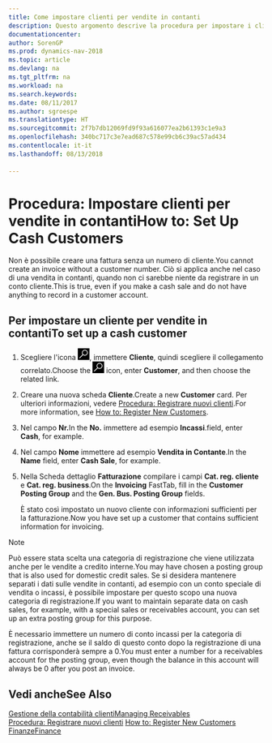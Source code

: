 ```yaml
---
title: Come impostare clienti per vendite in contanti
description: Questo argomento descrive la procedura per impostare i clienti che pagano in contanti.
documentationcenter: 
author: SorenGP
ms.prod: dynamics-nav-2018
ms.topic: article
ms.devlang: na
ms.tgt_pltfrm: na
ms.workload: na
ms.search.keywords: 
ms.date: 08/11/2017
ms.author: sgroespe
ms.translationtype: HT
ms.sourcegitcommit: 2f7b7db12069fd9f93a616077ea2b61393c1e9a3
ms.openlocfilehash: 340bc717c3e7ead687c578e99cb6c39ac57ad434
ms.contentlocale: it-it
ms.lasthandoff: 08/13/2018

---
```

# <a name="how-to-set-up-cash-customers"></a><span data-ttu-id="26b92-103">Procedura: Impostare clienti per vendite in contanti</span><span class="sxs-lookup"><span data-stu-id="26b92-103">How to: Set Up Cash Customers</span></span>
<span data-ttu-id="26b92-104">Non è possibile creare una fattura senza un numero di cliente.</span><span class="sxs-lookup"><span data-stu-id="26b92-104">You cannot create an invoice without a customer number.</span></span> <span data-ttu-id="26b92-105">Ciò si applica anche nel caso di una vendita in contanti, quando non ci sarebbe niente da registrare in un conto cliente.</span><span class="sxs-lookup"><span data-stu-id="26b92-105">This is true, even if you make a cash sale and do not have anything to record in a customer account.</span></span>  

## <a name="to-set-up-a-cash-customer"></a><span data-ttu-id="26b92-106">Per impostare un cliente per vendite in contanti</span><span class="sxs-lookup"><span data-stu-id="26b92-106">To set up a cash customer</span></span>  
1. <span data-ttu-id="26b92-107">Scegliere l'icona ![Cerca pagina o report](media/ui-search/search_small.png "icona Cerca pagina o report"), immettere **Cliente**, quindi scegliere il collegamento correlato.</span><span class="sxs-lookup"><span data-stu-id="26b92-107">Choose the ![Search for Page or Report](media/ui-search/search_small.png "Search for Page or Report icon") icon, enter **Customer**, and then choose the related link.</span></span>  
2. <span data-ttu-id="26b92-108">Creare una nuova scheda **Cliente**.</span><span class="sxs-lookup"><span data-stu-id="26b92-108">Create a new **Customer** card.</span></span> <span data-ttu-id="26b92-109">Per ulteriori informazioni, vedere [Procedura: Registrare nuovi clienti](sales-how-register-new-customers.md).</span><span class="sxs-lookup"><span data-stu-id="26b92-109">For more information, see [How to: Register New Customers](sales-how-register-new-customers.md).</span></span>
3. <span data-ttu-id="26b92-110">Nel campo **Nr.**</span><span class="sxs-lookup"><span data-stu-id="26b92-110">In the **No.**</span></span> <span data-ttu-id="26b92-111">immettere ad esempio **Incassi**.</span><span class="sxs-lookup"><span data-stu-id="26b92-111">field, enter **Cash**, for example.</span></span>  
4. <span data-ttu-id="26b92-112">Nel campo **Nome** immettere ad esempio **Vendita in Contante**.</span><span class="sxs-lookup"><span data-stu-id="26b92-112">In the **Name** field, enter **Cash Sale**, for example.</span></span>  
5. <span data-ttu-id="26b92-113">Nella Scheda dettaglio **Fatturazione** compilare i campi **Cat. reg. cliente** e **Cat. reg. business**.</span><span class="sxs-lookup"><span data-stu-id="26b92-113">On the **Invoicing** FastTab, fill in the **Customer Posting Group** and the **Gen. Bus. Posting Group** fields.</span></span>  

   <span data-ttu-id="26b92-114">È stato così impostato un nuovo cliente con informazioni sufficienti per la fatturazione.</span><span class="sxs-lookup"><span data-stu-id="26b92-114">Now you have set up a customer that contains sufficient information for invoicing.</span></span>  

> [!NOTE]  
>  <span data-ttu-id="26b92-115">Può essere stata scelta una categoria di registrazione che viene utilizzata anche per le vendite a credito interne.</span><span class="sxs-lookup"><span data-stu-id="26b92-115">You may have chosen a posting group that is also used for domestic credit sales.</span></span> <span data-ttu-id="26b92-116">Se si desidera mantenere separati i dati sulle vendite in contanti, ad esempio con un conto speciale di vendita o incassi, è possibile impostare per questo scopo una nuova categoria di registrazione.</span><span class="sxs-lookup"><span data-stu-id="26b92-116">If you want to maintain separate data on cash sales, for example, with a special sales or receivables account, you can set up an extra posting group for this purpose.</span></span>  
>   
>  <span data-ttu-id="26b92-117">È necessario immettere un numero di conto incassi per la categoria di registrazione, anche se il saldo di questo conto dopo la registrazione di una fattura corrisponderà sempre a 0.</span><span class="sxs-lookup"><span data-stu-id="26b92-117">You must enter a number for a receivables account for the posting group, even though the balance in this account will always be 0 after you post an invoice.</span></span>  

## <a name="see-also"></a><span data-ttu-id="26b92-118">Vedi anche</span><span class="sxs-lookup"><span data-stu-id="26b92-118">See Also</span></span>
[<span data-ttu-id="26b92-119">Gestione della contabilità clienti</span><span class="sxs-lookup"><span data-stu-id="26b92-119">Managing Receivables</span></span>](receivables-manage-receivables.md)  
<span data-ttu-id="26b92-120">[Procedura: Registrare nuovi clienti](sales-how-register-new-customers.md)  </span><span class="sxs-lookup"><span data-stu-id="26b92-120">[How to: Register New Customers](sales-how-register-new-customers.md)  </span></span>  
[<span data-ttu-id="26b92-121">Finanze</span><span class="sxs-lookup"><span data-stu-id="26b92-121">Finance</span></span>](finance.md)  


